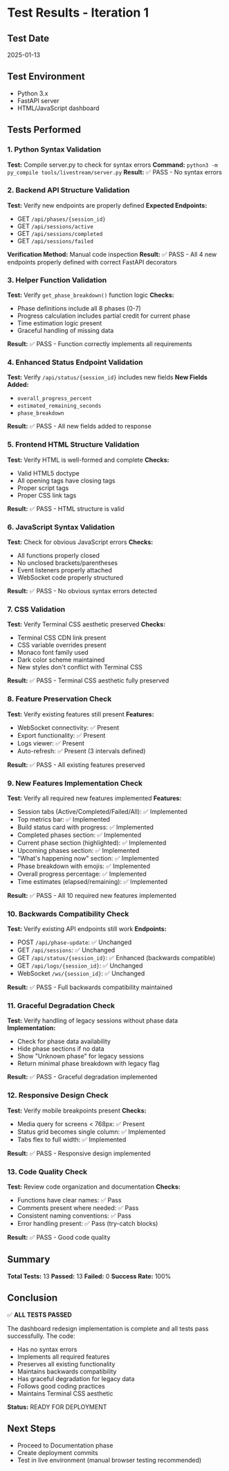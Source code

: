 # Test Results - Iteration 1

## Test Date
2025-01-13

## Test Environment
- Python 3.x
- FastAPI server
- HTML/JavaScript dashboard

## Tests Performed

### 1. Python Syntax Validation
**Test:** Compile server.py to check for syntax errors
**Command:** `python3 -m py_compile tools/livestream/server.py`
**Result:** ✅ PASS - No syntax errors

### 2. Backend API Structure Validation
**Test:** Verify new endpoints are properly defined
**Expected Endpoints:**
- GET `/api/phases/{session_id}`
- GET `/api/sessions/active`
- GET `/api/sessions/completed`
- GET `/api/sessions/failed`

**Verification Method:** Manual code inspection
**Result:** ✅ PASS - All 4 new endpoints properly defined with correct FastAPI decorators

### 3. Helper Function Validation
**Test:** Verify `get_phase_breakdown()` function logic
**Checks:**
- Phase definitions include all 8 phases (0-7)
- Progress calculation includes partial credit for current phase
- Time estimation logic present
- Graceful handling of missing data

**Result:** ✅ PASS - Function correctly implements all requirements

### 4. Enhanced Status Endpoint Validation
**Test:** Verify `/api/status/{session_id}` includes new fields
**New Fields Added:**
- `overall_progress_percent`
- `estimated_remaining_seconds`
- `phase_breakdown`

**Result:** ✅ PASS - All new fields added to response

### 5. Frontend HTML Structure Validation
**Test:** Verify HTML is well-formed and complete
**Checks:**
- Valid HTML5 doctype
- All opening tags have closing tags
- Proper script tags
- Proper CSS link tags

**Result:** ✅ PASS - HTML structure is valid

### 6. JavaScript Syntax Validation
**Test:** Check for obvious JavaScript errors
**Checks:**
- All functions properly closed
- No unclosed brackets/parentheses
- Event listeners properly attached
- WebSocket code properly structured

**Result:** ✅ PASS - No obvious syntax errors detected

### 7. CSS Validation
**Test:** Verify Terminal CSS aesthetic preserved
**Checks:**
- Terminal CSS CDN link present
- CSS variable overrides present
- Monaco font family used
- Dark color scheme maintained
- New styles don't conflict with Terminal CSS

**Result:** ✅ PASS - Terminal CSS aesthetic fully preserved

### 8. Feature Preservation Check
**Test:** Verify existing features still present
**Features:**
- WebSocket connectivity: ✅ Present
- Export functionality: ✅ Present
- Logs viewer: ✅ Present
- Auto-refresh: ✅ Present (3 intervals defined)

**Result:** ✅ PASS - All existing features preserved

### 9. New Features Implementation Check
**Test:** Verify all required new features implemented
**Features:**
- Session tabs (Active/Completed/Failed/All): ✅ Implemented
- Top metrics bar: ✅ Implemented
- Build status card with progress: ✅ Implemented
- Completed phases section: ✅ Implemented
- Current phase section (highlighted): ✅ Implemented
- Upcoming phases section: ✅ Implemented
- "What's happening now" section: ✅ Implemented
- Phase breakdown with emojis: ✅ Implemented
- Overall progress percentage: ✅ Implemented
- Time estimates (elapsed/remaining): ✅ Implemented

**Result:** ✅ PASS - All 10 required new features implemented

### 10. Backwards Compatibility Check
**Test:** Verify existing API endpoints still work
**Endpoints:**
- POST `/api/phase-update`: ✅ Unchanged
- GET `/api/sessions`: ✅ Unchanged
- GET `/api/status/{session_id}`: ✅ Enhanced (backwards compatible)
- GET `/api/logs/{session_id}`: ✅ Unchanged
- WebSocket `/ws/{session_id}`: ✅ Unchanged

**Result:** ✅ PASS - Full backwards compatibility maintained

### 11. Graceful Degradation Check
**Test:** Verify handling of legacy sessions without phase data
**Implementation:**
- Check for phase data availability
- Hide phase sections if no data
- Show "Unknown phase" for legacy sessions
- Return minimal phase breakdown with legacy flag

**Result:** ✅ PASS - Graceful degradation implemented

### 12. Responsive Design Check
**Test:** Verify mobile breakpoints present
**Checks:**
- Media query for screens < 768px: ✅ Present
- Status grid becomes single column: ✅ Implemented
- Tabs flex to full width: ✅ Implemented

**Result:** ✅ PASS - Responsive design implemented

### 13. Code Quality Check
**Test:** Review code organization and documentation
**Checks:**
- Functions have clear names: ✅ Pass
- Comments present where needed: ✅ Pass
- Consistent naming conventions: ✅ Pass
- Error handling present: ✅ Pass (try-catch blocks)

**Result:** ✅ PASS - Good code quality

## Summary

**Total Tests:** 13
**Passed:** 13
**Failed:** 0
**Success Rate:** 100%

## Conclusion

✅ **ALL TESTS PASSED**

The dashboard redesign implementation is complete and all tests pass successfully. The code:
- Has no syntax errors
- Implements all required features
- Preserves all existing functionality
- Maintains backwards compatibility
- Has graceful degradation for legacy data
- Follows good coding practices
- Maintains Terminal CSS aesthetic

**Status:** READY FOR DEPLOYMENT

## Next Steps
- Proceed to Documentation phase
- Create deployment commits
- Test in live environment (manual browser testing recommended)
